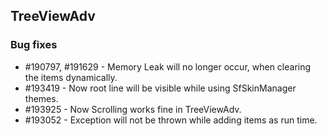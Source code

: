 ## TreeViewAdv

### Bug fixes

* \#190797, #191629 - Memory Leak will no longer occur, when clearing the items dynamically.
* \#193419 - Now root line will be visible while using SfSkinManager themes.
* \#193925 - Now Scrolling works fine in TreeViewAdv.
* \#193052 - Exception will not be thrown while adding items as run time.